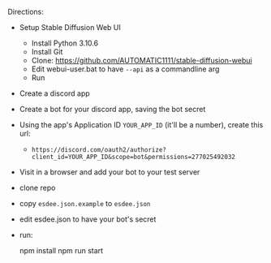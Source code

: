 Directions:

* Setup Stable Diffusion Web UI
  * Install Python 3.10.6
  * Install Git
  * Clone: https://github.com/AUTOMATIC1111/stable-diffusion-webui
  * Edit webui-user.bat to have `--api` as a commandline arg
  * Run

* Create a discord app
* Create a bot for your discord app, saving the bot secret
* Using the app's Application ID `YOUR_APP_ID` (it'll be a number), create this url:
  * `https://discord.com/oauth2/authorize?client_id=YOUR_APP_ID&scope=bot&permissions=277025492032`
* Visit in a browser and add your bot to your test server

* clone repo
* copy `esdee.json.example` to `esdee.json`
* edit esdee.json to have your bot's secret
* run:

    npm install
    npm run start
